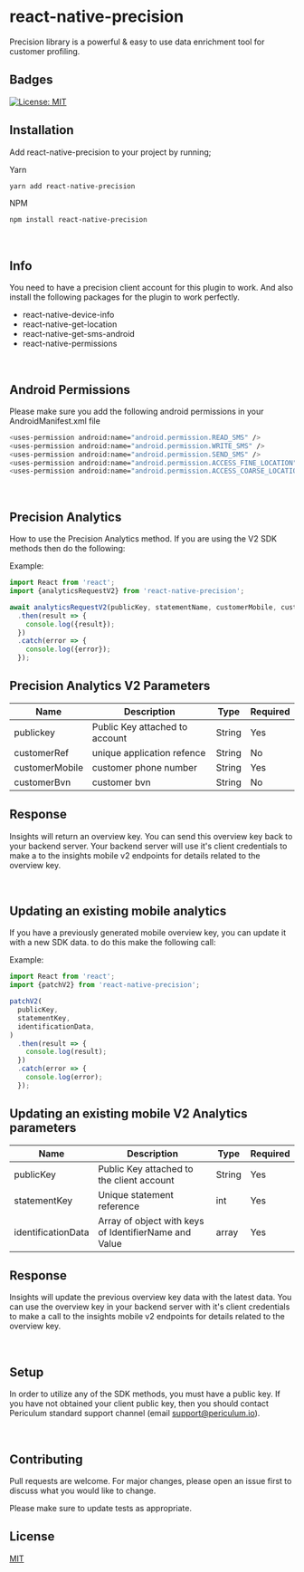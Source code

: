 # react-native-precision

Precision library is a powerful & easy to use data enrichment tool for customer profiling.

## Badges

[![License: MIT](https://img.shields.io/badge/License-MIT-yellow.svg)](https://opensource.org/licenses/MIT)

## Installation

Add react-native-precision to your project by running;

Yarn

```bash
yarn add react-native-precision
```

NPM

```bash
npm install react-native-precision
```

&nbsp;

## Info

You need to have a precision client account for this plugin to work. And also install the following packages for the plugin to work perfectly.

- react-native-device-info
- react-native-get-location
- react-native-get-sms-android
- react-native-permissions

&nbsp;

## Android Permissions

Please make sure you add the following android permissions in your AndroidManifest.xml file

```bash
<uses-permission android:name="android.permission.READ_SMS" />
<uses-permission android:name="android.permission.WRITE_SMS" />
<uses-permission android:name="android.permission.SEND_SMS" />
<uses-permission android:name="android.permission.ACCESS_FINE_LOCATION"/>
<uses-permission android:name="android.permission.ACCESS_COARSE_LOCATION"/>
```

&nbsp;

## Precision Analytics 

How to use the Precision Analytics method.
If you are using the V2 SDK methods then do the following:

Example:

```javascript
import React from 'react';
import {analyticsRequestV2} from 'react-native-precision';

await analyticsRequestV2(publicKey, statementName, customerMobile, customerBvn)
  .then(result => {
    console.log({result});
  })
  .catch(error => {
    console.log({error});
  });
```

## Precision Analytics V2 Parameters

| Name           | Description                                             | Type   | Required |
| -------------- | ------------------------------------------------------- | ------ | --------|
| publickey      | Public Key attached to account                          | String | Yes     |
| customerRef    | unique application refence                              | String | No      |
| customerMobile | customer phone number                                   | String | Yes     |
| customerBvn    | customer bvn                                            | String | No      |


## Response 
Insights will return an overview key.
You can send this overview key back to your backend server. Your backend server will use it's client credentials to make a to the insights mobile v2 endpoints for details related to the overview key.

&nbsp;
&nbsp;

## Updating an existing mobile analytics

If you have a previously generated mobile overview key, you can update it with a new SDK data. to do this make the following call:

Example:

```javascript
import React from 'react';
import {patchV2} from 'react-native-precision';

patchV2(
  publicKey,
  statementKey,
  identificationData,
)
  .then(result => {
    console.log(result);
  })
  .catch(error => {
    console.log(error);
  });
```

## Updating an existing mobile V2 Analytics parameters

| Name               | Description                                           | Type   | Required |
| ------------------ | ----------------------------------------------------- | ------ | -------- |
| publicKey          | Public Key attached to the client account             | String | Yes      |
| statementKey       | Unique statement reference                            | int    | Yes      |
| identificationData | Array of object with keys of IdentifierName and Value | array  | Yes      |


## Response 
Insights will update the previous overview key data with the latest data.
You can use the overview key in your backend server with it's client credentials to make a call to the insights mobile v2 endpoints for details related to the overview key.

&nbsp;
&nbsp;

## Setup

In order to utilize any of the SDK methods, you must have a public key. If you have not obtained your client public key, then you should contact Periculum standard support channel (email support@periculum.io).


&nbsp;

## Contributing

Pull requests are welcome. For major changes, please open an issue first to discuss what you would like to change.

Please make sure to update tests as appropriate.

## License

[MIT](https://choosealicense.com/licenses/mit/)
